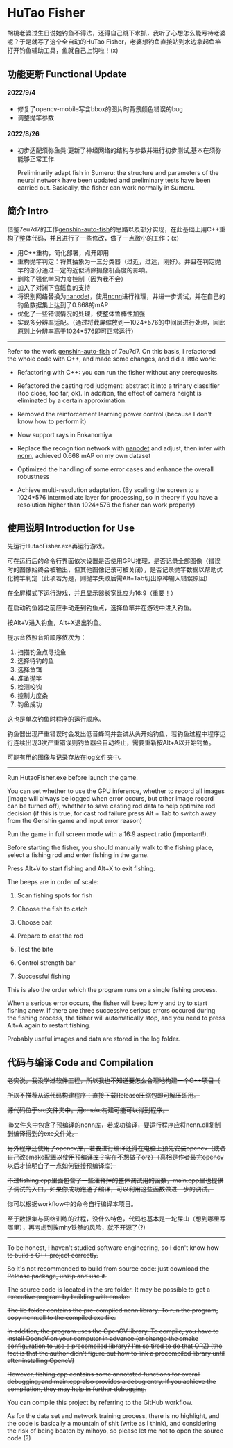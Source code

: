 # HuTao Fisher

胡桃老婆过生日说她钓鱼不得法，还得自己跳下水抓，我听了心想怎么能亏待老婆呢？于是就写了这个全自动的HuTao Fisher，老婆想钓鱼直接站到水边拿起鱼竿打开钓鱼辅助工具，鱼就自己上钩啦！(x)



## 功能更新 Functional Update

#### 2022/9/4

- 修复了opencv-mobile写含bbox的图片时背景颜色错误的bug
- 调整抛竿参数



#### 2022/8/26

- 初步适配须弥鱼类:更新了神经网络的结构与参数并进行初步测试,基本在须弥能够正常工作.

  Preliminarily adapt fish in Sumeru: the structure and parameters of the neural network have been updated and preliminary tests have been carried out. Basically, the fisher can work normally in Sumeru.



## 简介 Intro

借鉴7eu7d7的工作[genshin-auto-fish](https://github.com/7eu7d7/genshin_auto_fish)的思路以及部分实现，在此基础上用C++重构了整体代码，并且进行了一些修改，做了一点微小的工作：(x)

- 用C++重构，简化部署，点开即用
- 重构抛竿判定：将其抽象为一三分类器（过近，过远，刚好）。并且在判定抛竿的部分通过一定的近似消除摄像机高度的影响。
- 删除了强化学习力度控制（因为我不会）
- 加入了对渊下宫鳐鱼的支持
- 将识别网络替换为[nanodet](https://github.com/RangiLyu/nanodet)，使用[ncnn](https://github.com/Tencent/ncnn)进行推理，并进一步调试，并在自己的钓鱼数据集上达到了0.668的mAP
- 优化了一些错误情况的处理，使整体鲁棒性加强
- 实现多分辨率适配。（通过将截屏缩放到一1024\*576的中间层进行处理，因此原则上分辨率高于1024\*576即可正常运行）

---

Refer to the work [genshin-auto-fish](https://github.com/7eu7d7/genshin_auto_fish) of 7eu7d7. On this basis, I refactored the whole code with C++, and made some changes, and did a little work:

- Refactoring with C++: you can run the fisher without any prerequesits.

- Refactored the casting rod judgment: abstract it into a trinary classifier (too close, too far, ok). In addition, the effect of camera height is eliminated by a certain approximation.

- Removed the reinforcement learning power control (because I don't know how to perform it)

- Now support rays in Enkanomiya

- Replace the recognition network with [nanodet](https://github.com/RangiLyu/nanodet) and adjust, then infer with [ncnn](https://github.com/Tencent/ncnn), achieved 0.668 mAP on my own dataset

- Optimized the handling of some error cases and enhance the overall robustness

- Achieve multi-resolution adaptation. (By scaling the screen to a 1024\*576 intermediate layer for processing, so in theory if you have a resolution higher than 1024\*576 the fisher can work properly)




## 使用说明 Introduction for Use

先运行HutaoFisher.exe再运行游戏。

可在运行后的命令行界面依次设置是否使用GPU推理，是否记录全部图像（错误时的图像始终会被输出，但其他图像记录可被关闭），是否记录抛竿数据以帮助优化抛竿判定（此项若为是，则抛竿失败后需Alt+Tab切出原神输入错误原因）

在全屏模式下运行游戏，并且显示器长宽比应为16:9（重要！）

在启动钓鱼器之前应手动走到钓鱼点，选择鱼竿并在游戏中进入钓鱼。

按Alt+V进入钓鱼，Alt+X退出钓鱼。

提示音依照音阶顺序依次为：

1. 扫描钓鱼点寻找鱼
2. 选择待钓的鱼
3. 选择鱼饵
4. 准备抛竿
5. 检测咬钩
6. 控制力度条
7. 钓鱼成功

这也是单次钓鱼时程序的运行顺序。

钓鱼器出现严重错误时会发出低音蜂鸣并尝试从头开始钓鱼，若钓鱼过程中程序运行连续出现3次严重错误则钓鱼器会自动终止，需要重新按Alt+A以开始钓鱼。

可能有用的图像与记录存放在log文件夹中。

---

Run HutaoFisher.exe before launch the game.

You can set whether to use the GPU inference, whether to record all images (image will always be logged when error occurs, but other image record can be turned off), whether to save casting rod data to help optimize rod decision (if this is true, for cast rod failure press Alt + Tab to switch away from the Genshin game and input error reason)

Run the game in full screen mode with a 16:9 aspect ratio (important!).

Before starting the fisher, you should manually walk to the fishing place, select a fishing rod and enter fishing in the game.

Press Alt+V to start fishing and Alt+X to exit fishing.

The beeps are in order of scale:

1. Scan fishing spots for fish

2. Choose the fish to catch

3. Choose bait

4. Prepare to cast the rod

5. Test the bite

6. Control strength bar

7. Successful fishing

This is also the order which the program runs on a single fishing process.

When a serious error occurs, the fisher will beep lowly and try to start fishing anew. If there are three successive serious errors occured during the fishing process, the fisher will automatically stop, and you need to press Alt+A again to restart fishing.

Probably useful images and data are stored in the log folder.



## 代码与编译 Code and Compilation

~~老实说，我没学过软件工程，所以我也不知道要怎么合理地构建一个C++项目（~~

~~所以不推荐从源代码构建程序：直接下载Release压缩包即可解压即用。~~

~~源代码位于src文件夹中。用cmake构建可能可以得到程序。~~

~~lib文件夹中包含了预编译的ncnn库，若成功编译，要运行程序应将ncnn.dll复制到编译得到的exe文件处。~~

~~另外程序还使用了opencv库，若要进行编译还得在电脑上预先安装opencv（或者自己改cmake配置以使用预编译库？实在不想做了orz）（真相是作者装完opencv以后才搞明白了一点如何链接预编译库）~~

~~不过fishing.cpp里面包含了一些注释掉的整体调试用的函数，main.cpp里也提供了调试的入口，如果你成功跑通了编译，可以利用这些函数做进一步的调试。~~

你可以根据workflow中的命令自行编译本项目。

至于数据集与网络训练的过程，没什么特色，代码也基本是一坨屎山（想到哪里写哪里），再考虑到挨mhy铁拳的风险，就不开源了(?)

---

~~To be honest, I haven't studied software engineering, so I don't know how to build a C++ project correctly.~~

~~So it's not recommended to build from source code: just download the Release package, unzip and use it.~~

~~The source code is located in the src folder. It may be possible to get a executive program by building with cmake.~~

~~The lib folder contains the pre-compiled ncnn library. To run the program, copy ncnn.dll to the compiled exe file.~~

~~In addition, the program uses the OpenCV library. To compile, you have to install OpencV on your computer in advance (or change the cmake configuration to use a precompiled library? I'm so tired to do that ORZ) (the fact is that the author didn't figure out how to link a precompiled library until after installing OpencV)~~

~~However, fishing.cpp contains some annotated functions for overall debugging, and main.cpp also provides a debug entry. If you achieve the compilation, they may help in further debugging.~~

You can compile this project by referring to the GitHub workflow.

As for the data set and network training process, there is no highlight, and the code is basically a mountain of shit (write as I think), and considering the risk of being beaten by mihoyo, so please let me not to open the source code (?)
